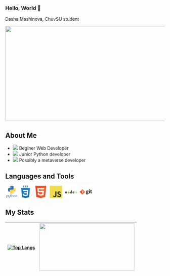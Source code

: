 ### Hello, World 👋
Dasha Mashinova, ChuvSU student

<div align="center">
  <img src="https://media.giphy.com/media/WUlplcMpOCEmTGBtBW/giphy.gif" width="600" height="300"/>
</div>

## About Me
- <img src="https://media.giphy.com/media/xTiN0L7EW5trfOvEk0/giphy.gif" width="30"> Beginer Web Developer
- <img src="https://media.giphy.com/media/gG9fVWJdN41NeiHhzk/giphy.gif" width="30"> Junior Python developer
- <img src="https://media.giphy.com/media/5rqPkvN9pveHOuT3bx/giphy-downsized-large.gif" width="30"> Possibly a metaverse developer

## Languages and Tools

<div>
  <img src="https://github.com/devicons/devicon/blob/master/icons/python/python-original-wordmark.svg" title="Python" **alt="Python" width="40" height="40"/>
  <img src="https://github.com/devicons/devicon/blob/master/icons/css3/css3-plain-wordmark.svg"  title="CSS3" alt="CSS" width="40" height="40"/>&nbsp;
  <img src="https://github.com/devicons/devicon/blob/master/icons/html5/html5-original.svg" title="HTML5" alt="HTML" width="40" height="40"/>&nbsp;
  <img src="https://github.com/devicons/devicon/blob/master/icons/javascript/javascript-original.svg" title="JavaScript" alt="JavaScript" width="40" height="40"/>&nbsp;
  <img src="https://github.com/devicons/devicon/blob/master/icons/nodejs/nodejs-original-wordmark.svg" title="NodeJS" alt="NodeJS" width="40" height="40"/>&nbsp;
  <img src="https://github.com/devicons/devicon/blob/master/icons/git/git-original-wordmark.svg" title="Git" **alt="Git" width="40" height="40"/>
</div>


## My Stats

[![Top Langs](https://github-readme-stats.vercel.app/api/top-langs/?username=newsedative&theme=radical&layout=compact&langs_count=6)](https://github.com/anuraghazra/github-readme-stats)|<img src="https://media.giphy.com/media/w2JmkbOHFoq8U/giphy.gif" width=300 height=150 />|
|:---:|:---:|
```

